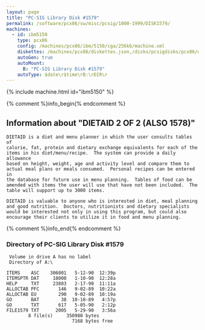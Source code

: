 ```yaml
---
layout: page
title: "PC-SIG Library Disk #1579"
permalink: /software/pcx86/sw/misc/pcsig/1000-1999/DISK1579/
machines:
  - id: ibm5150
    type: pcx86
    config: /machines/pcx86/ibm/5150/cga/256kb/machine.xml
    diskettes: /machines/pcx86/diskettes.json,/disks/pcsigdisks/pcx86/diskettes.json
    autoGen: true
    autoMount:
      B: "PC-SIG Library Disk #1579"
    autoType: $date\r$time\rB:\rDIR\r
---
```


{% include machine.html id="ibm5150" %}

{% comment %}info_begin{% endcomment %}

## Information about "DIETAID 2 OF 2 (ALSO 1578)"

    DIETAID is a diet and menu planner in which the user consults tables of
    calorie, fat, protein and dietary exchange equivalents for each of the
    items in his diet/menu/recipe.  The system can provide a daily allowance
    based on height, weight, age and activity level and compare them to
    actual meal plans or meals consumed.  Personal recipes can be entered in
    the database for future use in menu planning.  Tables of food can be
    amended with items the user will use that have not been included.  The
    table will support up to 3000 items.
    
    DIETAID is valuable to anyone who is interested in diet, meal planning
    and good nutrition.  Doctors, nutritionists and dietary specialists
    would be interested not only in using this program, but could also
    encourage their clients to utilize it in food and menu planning.
{% comment %}info_end{% endcomment %}


### Directory of PC-SIG Library Disk #1579

     Volume in drive A has no label
     Directory of A:\

    ITEMS    ASC    306001   5-12-90  12:39p
    ITEMSPTR DAT     18000   1-10-90  12:28a
    HELP     TXT     23883   2-17-90  11:11a
    ALLOCTAB PFC       146   9-02-89  10:22a
    ALLOCTAB EU        290   9-02-89  10:19a
    GO       BAT        38  10-18-89   4:57p
    GO       TXT       617   5-05-90   2:12p
    FILE1579 TXT      2005   5-29-90   3:56a
            8 file(s)     350980 bytes
                            7168 bytes free

